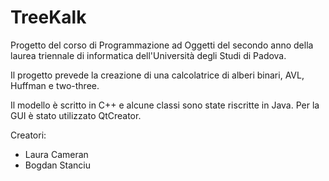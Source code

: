 # TreeKalk
Progetto del corso di Programmazione ad Oggetti del secondo anno della laurea triennale di informatica dell'Università degli Studi di Padova.

Il progetto prevede la creazione di una calcolatrice di alberi binari, AVL, Huffman e two-three.

Il modello è scritto in C++ e alcune classi sono state riscritte in Java. 
Per la GUI è stato utilizzato QtCreator.

Creatori:
* Laura Cameran
* Bogdan Stanciu

